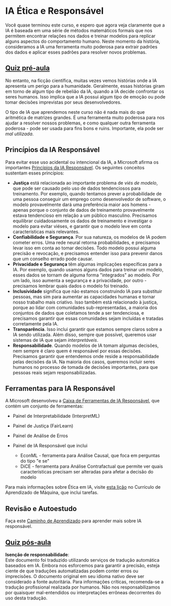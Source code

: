 # IA Ética e Responsável

Você quase terminou este curso, e espero que agora veja claramente que a IA é baseada em uma série de métodos matemáticos formais que nos permitem encontrar relações nos dados e treinar modelos para replicar alguns aspectos do comportamento humano. Neste momento da história, consideramos a IA uma ferramenta muito poderosa para extrair padrões dos dados e aplicar esses padrões para resolver novos problemas.

## [Quiz pré-aula](https://white-water-09ec41f0f.azurestaticapps.net/quiz/5/)

No entanto, na ficção científica, muitas vezes vemos histórias onde a IA apresenta um perigo para a humanidade. Geralmente, essas histórias giram em torno de algum tipo de rebelião da IA, quando a IA decide confrontar os seres humanos. Isso implica que a IA possui algum tipo de emoção ou pode tomar decisões imprevistas por seus desenvolvedores.

O tipo de IA que aprendemos neste curso não é nada mais do que aritmética de matrizes grandes. É uma ferramenta muito poderosa para nos ajudar a resolver nossos problemas, e como qualquer outra ferramenta poderosa - pode ser usada para fins bons e ruins. Importante, ela pode ser *mal utilizada*.

## Princípios da IA Responsável

Para evitar esse uso acidental ou intencional da IA, a Microsoft afirma os importantes [Princípios da IA Responsável](https://www.microsoft.com/ai/responsible-ai?WT.mc_id=academic-77998-cacaste). Os seguintes conceitos sustentam esses princípios:

* **Justiça** está relacionada ao importante problema de *viés de modelo*, que pode ser causado pelo uso de dados tendenciosos para treinamento. Por exemplo, quando tentamos prever a probabilidade de uma pessoa conseguir um emprego como desenvolvedor de software, o modelo provavelmente dará uma preferência maior aos homens - apenas porque o conjunto de dados de treinamento provavelmente estava tendencioso em relação a um público masculino. Precisamos equilibrar cuidadosamente os dados de treinamento e investigar o modelo para evitar viéses, e garantir que o modelo leve em conta características mais relevantes.
* **Confiabilidade e Segurança**. Por sua natureza, os modelos de IA podem cometer erros. Uma rede neural retorna probabilidades, e precisamos levar isso em conta ao tomar decisões. Todo modelo possui alguma precisão e revocação, e precisamos entender isso para prevenir danos que um conselho errado pode causar.
* **Privacidade e Segurança** têm algumas implicações específicas para a IA. Por exemplo, quando usamos alguns dados para treinar um modelo, esses dados se tornam de alguma forma "integrados" ao modelo. Por um lado, isso aumenta a segurança e a privacidade, por outro - precisamos lembrar quais dados o modelo foi treinado.
* **Inclusividade** significa que não estamos construindo IA para substituir pessoas, mas sim para aumentar as capacidades humanas e tornar nosso trabalho mais criativo. Isso também está relacionado à justiça, porque ao lidar com comunidades sub-representadas, a maioria dos conjuntos de dados que coletamos tende a ser tendenciosa, e precisamos garantir que essas comunidades sejam incluídas e tratadas corretamente pela IA.
* **Transparência**. Isso inclui garantir que estamos sempre claros sobre a IA sendo utilizada. Além disso, sempre que possível, queremos usar sistemas de IA que sejam *interpretáveis*.
* **Responsabilidade**. Quando modelos de IA tomam algumas decisões, nem sempre é claro quem é responsável por essas decisões. Precisamos garantir que entendemos onde reside a responsabilidade pelas decisões da IA. Na maioria dos casos, queremos incluir seres humanos no processo de tomada de decisões importantes, para que pessoas reais sejam responsabilizadas.

## Ferramentas para IA Responsável

A Microsoft desenvolveu a [Caixa de Ferramentas de IA Responsável](https://github.com/microsoft/responsible-ai-toolbox), que contém um conjunto de ferramentas:

* Painel de Interpretabilidade (InterpretML)
* Painel de Justiça (FairLearn)
* Painel de Análise de Erros
* Painel de IA Responsável que inclui

   - EconML - ferramenta para Análise Causal, que foca em perguntas do tipo "e se"
   - DiCE - ferramenta para Análise Contrafactual que permite ver quais características precisam ser alteradas para afetar a decisão do modelo

Para mais informações sobre Ética em IA, visite [esta lição](https://github.com/microsoft/ML-For-Beginners/tree/main/1-Introduction/3-fairness?WT.mc_id=academic-77998-cacaste) no Currículo de Aprendizado de Máquina, que inclui tarefas.

## Revisão e Autoestudo

Faça este [Caminho de Aprendizado](https://docs.microsoft.com/learn/modules/responsible-ai-principles/?WT.mc_id=academic-77998-cacaste) para aprender mais sobre IA responsável.

## [Quiz pós-aula](https://white-water-09ec41f0f.azurestaticapps.net/quiz/6/)

**Isenção de responsabilidade**:  
Este documento foi traduzido utilizando serviços de tradução automática baseados em IA. Embora nos esforcemos para garantir a precisão, esteja ciente de que traduções automatizadas podem conter erros ou imprecisões. O documento original em seu idioma nativo deve ser considerado a fonte autoritária. Para informações críticas, recomenda-se a tradução profissional realizada por humanos. Não nos responsabilizamos por quaisquer mal-entendidos ou interpretações errôneas decorrentes do uso desta tradução.